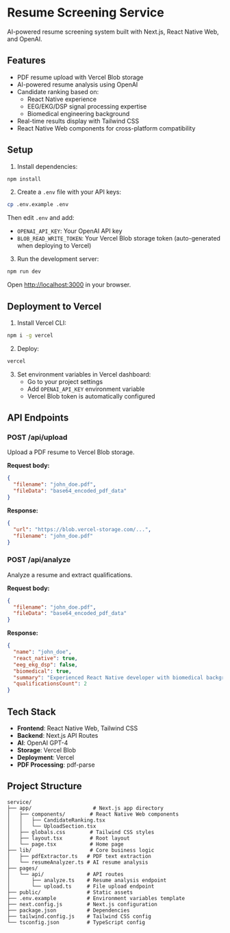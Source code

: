 # Resume Screening Service

AI-powered resume screening system built with Next.js, React Native Web, and OpenAI.

## Features

- PDF resume upload with Vercel Blob storage
- AI-powered resume analysis using OpenAI
- Candidate ranking based on:
  - React Native experience
  - EEG/EKG/DSP signal processing expertise
  - Biomedical engineering background
- Real-time results display with Tailwind CSS
- React Native Web components for cross-platform compatibility

## Setup

1. Install dependencies:
```bash
npm install
```

2. Create a `.env` file with your API keys:
```bash
cp .env.example .env
```

Then edit `.env` and add:
- `OPENAI_API_KEY`: Your OpenAI API key
- `BLOB_READ_WRITE_TOKEN`: Your Vercel Blob storage token (auto-generated when deploying to Vercel)

3. Run the development server:
```bash
npm run dev
```

Open [http://localhost:3000](http://localhost:3000) in your browser.

## Deployment to Vercel

1. Install Vercel CLI:
```bash
npm i -g vercel
```

2. Deploy:
```bash
vercel
```

3. Set environment variables in Vercel dashboard:
   - Go to your project settings
   - Add `OPENAI_API_KEY` environment variable
   - Vercel Blob token is automatically configured

## API Endpoints

### POST /api/upload
Upload a PDF resume to Vercel Blob storage.

**Request body:**
```json
{
  "filename": "john_doe.pdf",
  "fileData": "base64_encoded_pdf_data"
}
```

**Response:**
```json
{
  "url": "https://blob.vercel-storage.com/...",
  "filename": "john_doe.pdf"
}
```

### POST /api/analyze
Analyze a resume and extract qualifications.

**Request body:**
```json
{
  "filename": "john_doe.pdf",
  "fileData": "base64_encoded_pdf_data"
}
```

**Response:**
```json
{
  "name": "john_doe",
  "react_native": true,
  "eeg_ekg_dsp": false,
  "biomedical": true,
  "summary": "Experienced React Native developer with biomedical background",
  "qualificationsCount": 2
}
```

## Tech Stack

- **Frontend**: React Native Web, Tailwind CSS
- **Backend**: Next.js API Routes
- **AI**: OpenAI GPT-4
- **Storage**: Vercel Blob
- **Deployment**: Vercel
- **PDF Processing**: pdf-parse

## Project Structure

```
service/
├── app/                    # Next.js app directory
│   ├── components/        # React Native Web components
│   │   ├── CandidateRanking.tsx
│   │   └── UploadSection.tsx
│   ├── globals.css        # Tailwind CSS styles
│   ├── layout.tsx         # Root layout
│   └── page.tsx           # Home page
├── lib/                   # Core business logic
│   ├── pdfExtractor.ts   # PDF text extraction
│   └── resumeAnalyzer.ts # AI resume analysis
├── pages/
│   └── api/              # API routes
│       ├── analyze.ts    # Resume analysis endpoint
│       └── upload.ts     # File upload endpoint
├── public/               # Static assets
├── .env.example          # Environment variables template
├── next.config.js        # Next.js configuration
├── package.json          # Dependencies
├── tailwind.config.js    # Tailwind CSS config
└── tsconfig.json         # TypeScript config
```
